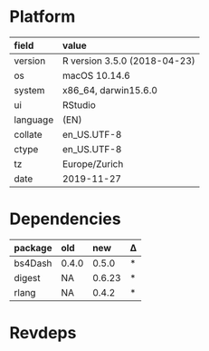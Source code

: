 # Platform

|field    |value                        |
|:--------|:----------------------------|
|version  |R version 3.5.0 (2018-04-23) |
|os       |macOS  10.14.6               |
|system   |x86_64, darwin15.6.0         |
|ui       |RStudio                      |
|language |(EN)                         |
|collate  |en_US.UTF-8                  |
|ctype    |en_US.UTF-8                  |
|tz       |Europe/Zurich                |
|date     |2019-11-27                   |

# Dependencies

|package |old   |new    |Δ  |
|:-------|:-----|:------|:--|
|bs4Dash |0.4.0 |0.5.0  |*  |
|digest  |NA    |0.6.23 |*  |
|rlang   |NA    |0.4.2  |*  |

# Revdeps

